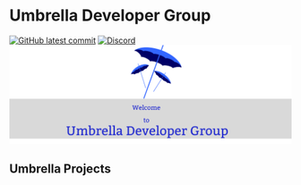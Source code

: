 # Umbrella Developer Group
[![GitHub latest commit](https://badgen.net/github/last-commit/Umbrella-Developer-Group/Stackify/main)](https://GitHub.com/Umbrella-Developer-Group/Stackify/commit/)
[![Discord](https://badgen.net/badge/icon/discord?icon=discord&label)](https://discord.gg/j29BAvDb)
![Umbrella Title](https://github.com/Umbrella-Developer-Group/.github/blob/49e7e8da109ea13c17d36ce128d43d66f227653e/Umbrella%20Logo(1).png)

## Umbrella Projects



